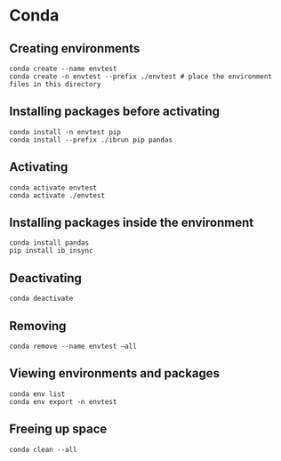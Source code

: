 # Conda

## Creating environments
    conda create --name envtest
    conda create -n envtest --prefix ./envtest # place the environment files in this directory

## Installing packages before activating
    conda install -n envtest pip
    conda install --prefix ./ibrun pip pandas

## Activating
    conda activate envtest
    conda activate ./envtest

## Installing packages inside the environment
    conda install pandas
    pip install ib_insync

## Deactivating
    conda deactivate

## Removing
    conda remove --name envtest —all

## Viewing environments and packages
    conda env list
    conda env export -n envtest

## Freeing up space
    conda clean --all
